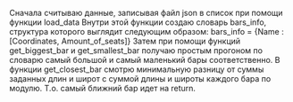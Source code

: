Сначала считываю данные, записывая файл json в список при помощи функции load_data
Внутри этой функции создаю словарь bars_info, структура которого выглядит следующим образом: bars_info = {Name : [Coordinates, Amount_of_seats]}
Затем при помощи функций get_biggest_bar и get_smallest_bar получаю простым прогоном по словарю самый большой и самый маленький бары соответственно.
В функции get_closest_bar смотрю минимальную разницу от суммы заданных длин и широт с суммой длины и широты каждого бара по модулю. Т.о. самый ближний бар идет на return.
